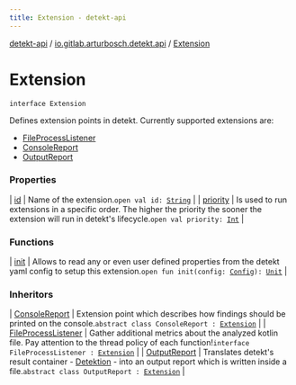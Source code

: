 ```yaml
---
title: Extension - detekt-api
---
```


[detekt-api](../../index.html) / [io.gitlab.arturbosch.detekt.api](../index.html) / [Extension](./index.html)

# Extension

`interface Extension`

Defines extension points in detekt.
Currently supported extensions are:

* [FileProcessListener](../-file-process-listener/index.html)
* [ConsoleReport](../-console-report/index.html)
* [OutputReport](../-output-report/index.html)

### Properties

| [id](id.html) | Name of the extension.`open val id: `[`String`](https://kotlinlang.org/api/latest/jvm/stdlib/kotlin/-string/index.html) |
| [priority](priority.html) | Is used to run extensions in a specific order. The higher the priority the sooner the extension will run in detekt's lifecycle.`open val priority: `[`Int`](https://kotlinlang.org/api/latest/jvm/stdlib/kotlin/-int/index.html) |

### Functions

| [init](init.html) | Allows to read any or even user defined properties from the detekt yaml config to setup this extension.`open fun init(config: `[`Config`](../-config/index.html)`): `[`Unit`](https://kotlinlang.org/api/latest/jvm/stdlib/kotlin/-unit/index.html) |

### Inheritors

| [ConsoleReport](../-console-report/index.html) | Extension point which describes how findings should be printed on the console.`abstract class ConsoleReport : `[`Extension`](./index.html) |
| [FileProcessListener](../-file-process-listener/index.html) | Gather additional metrics about the analyzed kotlin file. Pay attention to the thread policy of each function!`interface FileProcessListener : `[`Extension`](./index.html) |
| [OutputReport](../-output-report/index.html) | Translates detekt's result container - [Detektion](../-detektion/index.html) - into an output report which is written inside a file.`abstract class OutputReport : `[`Extension`](./index.html) |

